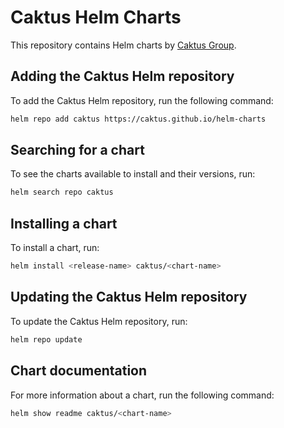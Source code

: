 # Caktus Helm Charts

This repository contains Helm charts by [Caktus Group](https://www.caktusgroup.com/).

## Adding the Caktus Helm repository

To add the Caktus Helm repository, run the following command:

```bash
helm repo add caktus https://caktus.github.io/helm-charts
```

## Searching for a chart

To see the charts available to install and their versions, run:

```bash
helm search repo caktus
```

## Installing a chart

To install a chart, run:

```bash
helm install <release-name> caktus/<chart-name>
```

## Updating the Caktus Helm repository

To update the Caktus Helm repository, run:

```bash
helm repo update
```

## Chart documentation

For more information about a chart, run the following command:

```bash
helm show readme caktus/<chart-name>
```
